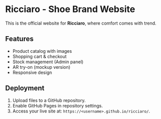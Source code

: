 # Ricciaro - Shoe Brand Website

This is the official website for **Ricciaro**, where comfort comes with trend.

## Features
- Product catalog with images
- Shopping cart & checkout
- Stock management (Admin panel)
- AR try-on (mockup version)
- Responsive design

## Deployment
1. Upload files to a GitHub repository.
2. Enable GitHub Pages in repository settings.
3. Access your live site at: `https://<username>.github.io/ricciaro/`.
